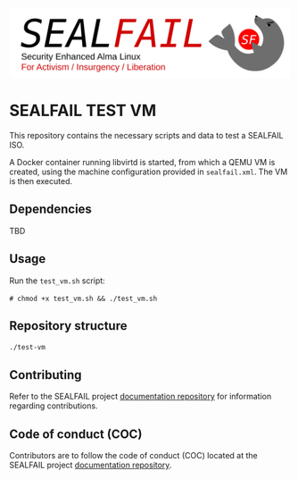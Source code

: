 ![SEALFAIL logo](logo-transparent.png) 

# SEALFAIL TEST VM

This repository contains the necessary scripts and data to test a SEALFAIL ISO.

A Docker container running libvirtd is started, from which a QEMU VM is created, using the machine configuration provided in `sealfail.xml`. The VM is then executed.

## Dependencies

TBD

## Usage

Run the `test_vm.sh` script:

`# chmod +x test_vm.sh && ./test_vm.sh`

## Repository structure

```
./test-vm
```

## Contributing

Refer to the SEALFAIL project [documentation repository](https://github.com/SEALFAIL/Documentation) for information regarding contributions.

## Code of conduct (COC)

Contributors are to follow the code of conduct (COC) located at the SEALFAIL project [documentation repository](https://github.com/SEALFAIL/Documentation).
